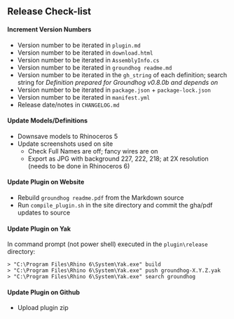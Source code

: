 ## Release Check-list

#### Increment Version Numbers

- Version number to be iterated in `plugin.md`
- Version number to be iterated in `download.html`
- Version number to be iterated in `AssemblyInfo.cs`
- Version number to be iterated in `groundhog readme.md`
- Version number to be iterated in the `gh_string` of each definition; search string for *Definition prepared for Groundhog v0.8.0b and depends on*
- Version number to be iterated in `package.json` + `package-lock.json`
- Version number to be iterated in `manifest.yml`
- Release date/notes in `CHANGELOG.md`

#### Update Models/Definitions

- Downsave models to Rhinoceros 5
- Update screenshots used on site
    - Check Full Names are off; fancy wires are on
    - Export as JPG with background 227, 222, 218; at 2X resolution (needs to be done in Rhinoceros 6)

#### Update Plugin on Website

- Rebuild `groundhog readme.pdf` from the Markdown source
- Run `compile_plugin.sh` in the site directory and commit the gha/pdf updates to source

#### Update Plugin on Yak

In command prompt (not power shell) executed in the `plugin\release` directory:

    > "C:\Program Files\Rhino 6\System\Yak.exe" build
    > "C:\Program Files\Rhino 6\System\Yak.exe" push groundhog-X.Y.Z.yak
    > "C:\Program Files\Rhino 6\System\Yak.exe" search groundhog

#### Update Plugin on Github

- Upload plugin zip

